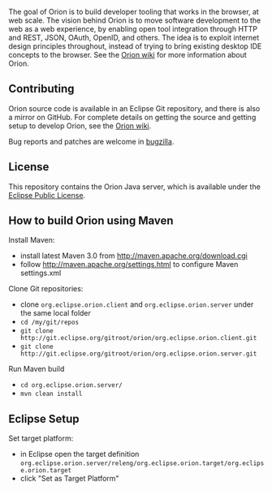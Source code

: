 The goal of Orion is to build developer tooling that works in the browser, at web scale.
The vision behind Orion is to move software development to the web as a web experience, by
enabling open tool integration through HTTP and REST, JSON, OAuth, OpenID, and others.
The idea is to exploit internet design principles throughout, instead of trying to bring
existing desktop IDE concepts to the browser. See the [Orion wiki](http://wiki.eclipse.org/Orion) for more
information about Orion.

Contributing
------------

Orion source code is available in an Eclipse Git repository, and there is also a mirror
on GitHub. For complete details on getting the source and getting setup to develop Orion,
see the [Orion wiki](http://wiki.eclipse.org/Orion/Getting_the_source).

Bug reports and patches are welcome in [bugzilla](https://bugs.eclipse.org/bugs/enter_bug.cgi?product=Orion).

License
-------

This repository contains the Orion Java server, which is available under the [Eclipse Public License](http://www.eclipse.org/legal/epl-v10.html).

How to build Orion using Maven
------------------------------

Install Maven:
- install latest Maven 3.0 from http://maven.apache.org/download.cgi
- follow http://maven.apache.org/settings.html to configure Maven settings.xml

Clone Git repositories:
- clone `org.eclipse.orion.client` and `org.eclipse.orion.server` under the same local folder
-  `cd /my/git/repos`
-  `git clone http://git.eclipse.org/gitroot/orion/org.eclipse.orion.client.git`
-  `git clone http://git.eclipse.org/gitroot/orion/org.eclipse.orion.server.git`
  
Run Maven build
- `cd org.eclipse.orion.server/`
- `mvn clean install`


Eclipse Setup
-------------

Set target platform:
- in Eclipse open the target definition `org.eclipse.orion.server/releng/org.eclipse.orion.target/org.eclipse.orion.target`
- click "Set as Target Platform"
